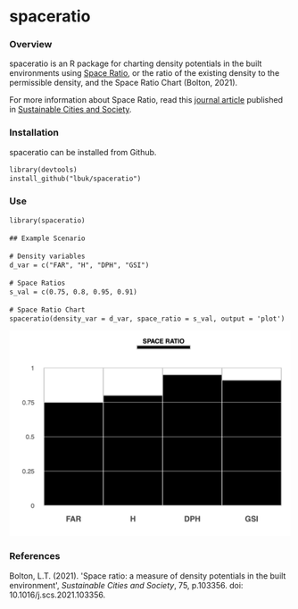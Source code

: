 # spaceratio

### Overview
spaceratio is an R package for charting density potentials in the built environments using <a href="https://www.liamthomasbolton.com/portfolio/SpaceRatio/">Space Ratio</a>, or the ratio of the existing density to the permissible density, and the Space Ratio Chart (Bolton, 2021). 

For more information about Space Ratio, read this <a href="https://discovery.ucl.ac.uk/id/eprint/10156128/">journal article</a> published in <a href="https://www.sciencedirect.com/journal/sustainable-cities-and-society">Sustainable Cities and Society</a>.

### Installation
spaceratio can be installed from Github.
```
library(devtools)
install_github("lbuk/spaceratio")
```

### Use
```
library(spaceratio)

## Example Scenario

# Density variables
d_var = c("FAR", "H", "DPH", "GSI")

# Space Ratios
s_val = c(0.75, 0.8, 0.95, 0.91)

# Space Ratio Chart
spaceratio(density_var = d_var, space_ratio = s_val, output = 'plot')
```
![](https://github.com/lbuk/spaceratio/blob/master/img/spaceratio_chart.png)

### References
Bolton, L.T. (2021). 'Space ratio: a measure of density potentials in the built environment', _Sustainable Cities and Society_, 75, p.103356. doi: 10.1016/j.scs.2021.103356.
